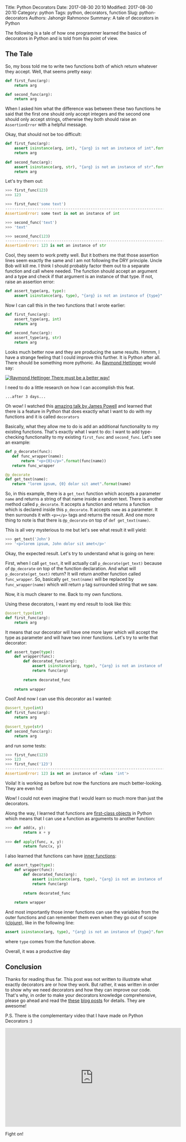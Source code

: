 Title: Python Decorators
Date: 2017-08-30 20:10
Modified: 2017-08-30 20:10
Category: python
Tags: python, decorators, function
Slug: python-decorators
Authors: Jahongir Rahmonov
Summary: A tale of decorators in Python

The following is a tale of how one programmer learned the basics of decorators in Python and is told from his point of view.

## The Tale
So, my boss told me to write two functions both of which return whatever they accept. Well, that seems pretty easy:

```python
def first_func(arg):
    return arg

def second_func(arg):
    return arg
```
        
When I asked him what the difference was between these two functions he said that the first one should only accept integers and
the second one should only accept strings, otherwise they both should raise an `AssertionError` with a helpful message.

Okay, that should not be too difficult:

```python
def first_func(arg):
    assert isinstance(arg, int), "{arg} is not an instance of int".format(arg=arg)
    return arg
    
def second_func(arg):
    assert isinstance(arg, str), "{arg} is not an instance of str".format(arg=arg)
    return arg
```
        
Let's try them out:

```python
>>> first_func(123)
>>> 123

>>> first_func('some text')
---------------------------------------------------------------------------
AssertionError: some text is not an instance of int

>>> second_func('text')
>>> 'text'

>>> second_func(123)
---------------------------------------------------------------------------
AssertionError: 123 is not an instance of str
```
    
Cool, they seem to work pretty well. But it bothers me that those assertion lines seem exactly the same and I am not following
the DRY principle. Uncle Bob will kill me. I think I should probably factor them out to a separate function and call where needed.
The function should accept an argument and a type and check if that argument is an instance of that type. If not, raise an assertion error:

```python
def assert_type(arg, type):
    assert isinstance(arg, type), "{arg} is not an instance of {type}".format(arg=arg, type=type)
```
        
Now I can call this in the two functions that I wrote earlier:

```python
def first_func(arg):
    assert_type(arg, int)
    return arg
    
def second_func(arg):
    assert_type(arg, str)
    return arg
```
 
Looks much better now and they are producing the same results. Hmmm, I have a strange feeling that I could improve this further. 
It is Python after all. There should be something more pythonic. As [Raymond Hettinger](https://twitter.com/raymondh) would say:
 
<div class="gallery medium">
    <a href="/static/images/post-images/python-decorators/raymondhettinger.jpg" rel="lightbox" title="Raymond Hettinger">
        <img src="https://s3.amazonaws.com/rahmonov.me/post-images/python-decorators/raymondhettinger.jpg" alt="Raymond Hettinger">
        <span>There must be a better way!</span>
    </a>
</div> 
 
I need to do a little research on how I can accomplish this feat.
 
    ...after 3 days...
 
Oh wow! I watched this [amazing talk by James Powell](https://www.youtube.com/watch?v=7lmCu8wz8ro) and learned that there is a feature
in Python that does exactly what I want to do with my functions and it is called `decorators` <i class="em em-tada"></i>

Basically, what they allow me to do is add an additional functionality to my existing functions. That's exactly what I want to do: I want
to add type-checking functionality to my existing `first_func` and `second_func`. Let's see an example:

```python
def p_decorate(func):
   def func_wrapper(name):
       return "<p>{0}</p>".format(func(name))
   return func_wrapper

@p_decorate
def get_text(name):
   return "lorem ipsum, {0} dolor sit amet".format(name)
```
   
 
So, in this example, there is a `get_text` function which accepts a parameter `name` and returns a string of that name inside a random text.
There is another method called `p_decorate`. It accepts a function and returns a function which is declared inside this `p_decorate`. It accepts
`name` as a parameter. It then surrounds it with `<p></p>` tags and returns the result. And one more thing to note is that there is
`@p_decorate` on top of `def get_text(name)`.
  
This is all very mysterious to me but let's see what result it will yield:
  
```python
>>> get_text('John')
>>> '<p>lorem ipsum, John dolor sit amet</p>'
```
    
Okay, the expected result. Let's try to understand what is going on here:
    
First, when I call `get_text`, it will actually call `p_decorate(get_text)` because of `@p_decorate` on top of the function declaration.
And what will `p_decorate(get_text)` return? It will return another function called `func_wrapper`. So, basically 
`get_text(name)` will be replaced by `func_wrapper(name)` which will return `p` tag surrounded string that we saw.

Now, it is much clearer to me. Back to my own functions. 

Using these decorators, I want my end result to look like this:

```python
@assert_type(int)
def first_func(arg):
    return arg
```
            
It means that our decorator will have one more layer which will accept the type as parameter and will have two inner functions. Let's 
try to write that decorator:

```python
def assert_type(type):
    def wrapper(func):
        def decorated_func(arg):
            assert isinstance(arg, type), "{arg} is not an instance of {type}".format(arg=arg, type=type)
            return func(arg)
            
        return decorated_func
        
    return wrapper
```
        
Cool! And now I can use this decorator as I wanted:

```python
@assert_type(int)
def first_func(arg):
    return arg
    
@assert_type(str)
def second_func(arg):
    return arg
```
        
and run some tests:
        
```python
>>> first_func(123)
>>> 123
>>> first_func('123')
---------------------------------------------------------------------------
AssertionError: 123 is not an instance of <class 'int'>
```

Voila! It is working as before but now the functions are much better-looking. They are even hot <i class="em em-fire"></i><i class="em em-heart_eyes"></i>

Wow! I could not even imagine that I would learn so much more than just the decorators. 

Along the way, I learned that functions are [first-class objects](https://dbader.org/blog/python-first-class-functions) in Python which means that I can use a function as arguments to another function:

```python
>>> def add(x, y):
        return x + y
        
>>> def apply(func, x, y):
        return func(x, y)
```

I also learned that functions can have [inner functions](http://www.devshed.com/c/a/python/nested-functions-in-python/):

```python
def assert_type(type):
    def wrapper(func):
        def decorated_func(arg):
            assert isinstance(arg, type), "{arg} is not an instance of {type}".format(arg=arg, type=type)
            return func(arg)
            
        return decorated_func
        
    return wrapper
```
        
And most importantly those inner functions can use the variables from the outer functions and can remember them even when 
they go out of scope ([clojure](https://www.programiz.com/python-programming/closure)), like in the following line:

```python
assert isinstance(arg, type), "{arg} is not an instance of {type}".format(arg=arg, type=type)
```
    
where `type` comes from the function above.

Overall, it was a productive day <i class="em em-sunglasses"></i>

## Conclusion
Thanks for reading thus far. This post was not written to illustrate what exactly decorators are or how they work. But rather, it was
written in order to show why we need decorators and how they can improve our code. That's why, in order to make your decorators knowledge
comprehensive, please go ahead and read the [these](http://simeonfranklin.com/blog/2012/jul/1/python-decorators-in-12-steps/) 
[blog posts](https://www.thecodeship.com/patterns/guide-to-python-function-decorators/) for details. They are awesome!

P.S. There is the complementary video that I have made on Python Decorators :)

<iframe width="560" height="315" src="https://www.youtube.com/embed/IJTwV548Qn0" frameborder="0" allowfullscreen></iframe>

Fight on!